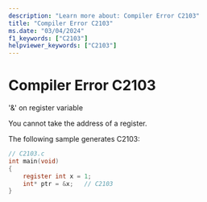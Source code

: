 ```yaml
---
description: "Learn more about: Compiler Error C2103"
title: "Compiler Error C2103"
ms.date: "03/04/2024"
f1_keywords: ["C2103"]
helpviewer_keywords: ["C2103"]
---
```

# Compiler Error C2103

'&' on register variable

You cannot take the address of a register.

The following sample generates C2103:

```c
// C2103.c
int main(void)
{
    register int x = 1;
    int* ptr = &x;   // C2103
}
```
